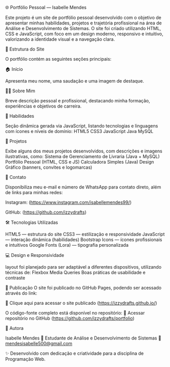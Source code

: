 
🌐 Portfólio Pessoal — Isabelle Mendes

Este projeto é um site de portfólio pessoal desenvolvido com o objetivo de apresentar minhas habilidades, projetos e trajetória profissional na área de Análise e Desenvolvimento de Sistemas.
O site foi criado utilizando HTML, CSS e JavaScript, com foco em um design moderno, responsivo e intuitivo, valorizando a identidade visual e a navegação clara.

🧭 Estrutura do Site

O portfólio contém as seguintes seções principais:

🏠 Início

Apresenta meu nome, uma saudação e uma imagem de destaque.

👩‍💻 Sobre Mim

Breve descrição pessoal e profissional, destacando minha formação, experiências e objetivos de carreira.

🧠 Habilidades

Seção dinâmica gerada via JavaScript, listando tecnologias e linguagens com ícones e níveis de domínio:
HTML5
CSS3
JavaScript
Java
MySQL

💼 Projetos

Exibe alguns dos meus projetos desenvolvidos, com descrições e imagens ilustrativas, como:
Sistema de Gerenciamento de Livraria (Java + MySQL)
Portfólio Pessoal (HTML, CSS e JS)
Calculadora Simples (Java)
Design Gráfico (banners, convites e logomarcas)

📩 Contato

Disponibiliza meu e-mail e número de WhatsApp para contato direto, além de links para minhas redes:

Instagram: (https://www.instagram.com/isabellemendes99/)

GitHub: (https://github.com/izzydrafts)

🛠️ Tecnologias Utilizadas

HTML5 — estrutura do site
CSS3 — estilização e responsividade
JavaScript — interação dinâmica (habilidades)
Bootstrap Icons — ícones profissionais e intuitivos
Google Fonts (Lora) — tipografia personalizada

💻 Design e Responsividade

layout foi planejado para ser adaptável a diferentes dispositivos, utilizando técnicas de:
Flexbox
Media Queries
Boas práticas de usabilidade e contraste

🚀 Publicação
O site foi publicado no GitHub Pages, podendo ser acessado através do link:

🔗 Clique aqui para acessar o site publicado
(https://izzydrafts.github.io/)

O código-fonte completo está disponível no repositório:
📁 Acessar repositório no GitHub
(https://github.com/izzydrafts/portfolio)


📘 Autora

Isabelle Mendes
📍 Estudante de Análise e Desenvolvimento de Sistemas
📧 mendesisabelle500@gmail.com


✨ Desenvolvido com dedicação e criatividade para a disciplina de Programação Web.



